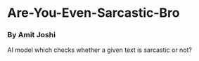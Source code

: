 # Are-You-Even-Sarcastic-Bro
### By Amit Joshi
AI model which checks whether a given text is sarcastic or not?
